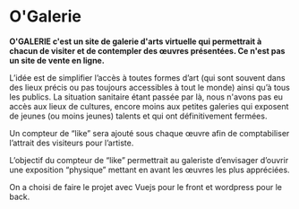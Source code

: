 # O'Galerie
**O'GALERIE c'est un site de galerie d'arts virtuelle qui permettrait à chacun de visiter et de contempler des œuvres présentées. Ce n'est pas un site de vente en ligne.**

L’idée est de simplifier l’accès à toutes formes d’art (qui sont souvent dans des lieux précis ou pas toujours accessibles à tout le monde) ainsi qu’à tous les publics. La situation sanitaire étant passée par là, nous n'avons pas eu accès aux lieux de cultures, encore moins aux petites galeries qui exposent de jeunes (ou moins jeunes) talents et qui ont définitivement fermées.

Un compteur de “like” sera ajouté sous chaque œuvre afin de comptabiliser l’attrait des visiteurs pour l’artiste. 

L’objectif du compteur de “like” permettrait au galeriste d’envisager d’ouvrir une exposition 
“physique” mettant en avant les œuvres les plus appréciées.

On a choisi de faire le projet avec Vuejs pour le front et wordpress pour le back.
